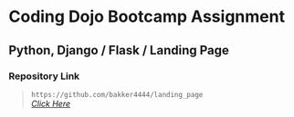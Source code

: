 # Coding Dojo Bootcamp Assignment
## Python, Django / Flask / Landing Page

### Repository Link  

> ``` https://github.com/bakker4444/landing_page ```  
> _[Click Here](https://github.com/bakker4444/landing_page)_  
